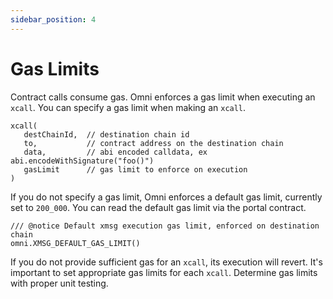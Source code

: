 ```yaml
---
sidebar_position: 4
---
```


# Gas Limits

Contract calls consume gas. Omni enforces a gas limit when executing an `xcall`. You can specify a gas limit when making an `xcall`.

```solidity
xcall(
   destChainId,  // destination chain id
   to,           // contract address on the destination chain
   data,         // abi encoded calldata, ex abi.encodeWithSignature("foo()")
   gasLimit      // gas limit to enforce on execution
)
```

If you do not specify a gas limit, Omni enforces a default gas limit, currently set to `200_000`. You can read the default gas limit via the portal contract.

```solidity
/// @notice Default xmsg execution gas limit, enforced on destination chain
omni.XMSG_DEFAULT_GAS_LIMIT()
```

If you do not provide sufficient gas for an `xcall`, its execution will revert. It's important to set appropriate gas limits for each `xcall`. Determine gas limits with proper unit testing.
